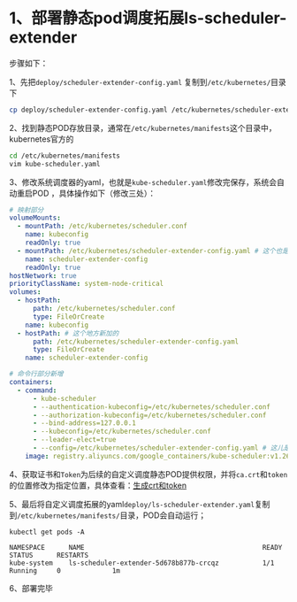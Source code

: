 # 1、部署静态pod调度拓展ls-scheduler-extender

步骤如下：

1、先把`deploy/scheduler-extender-config.yaml` 复制到`/etc/kubernetes/`目录下

```bash
cp deploy/scheduler-extender-config.yaml /etc/kubernetes/scheduler-extender-config.yaml
```

2、找到静态POD存放目录，通常在`/etc/kubernetes/manifests`这个目录中，kubernetes官方的

```bash
cd /etc/kubernetes/manifests
vim kube-scheduler.yaml
```

3、修改系统调度器的yaml，也就是`kube-scheduler.yaml`修改完保存，系统会自动重启POD ，具体操作如下（修改三处）：

```yaml
# 映射部分
volumeMounts:
  - mountPath: /etc/kubernetes/scheduler.conf
    name: kubeconfig
    readOnly: true
  - mountPath: /etc/kubernetes/scheduler-extender-config.yaml # 这个也是新加的
    name: scheduler-extender-config
    readOnly: true
hostNetwork: true
priorityClassName: system-node-critical
volumes:
  - hostPath:
      path: /etc/kubernetes/scheduler.conf
      type: FileOrCreate
    name: kubeconfig
  - hostPath: # 这个地方新加的
      path: /etc/kubernetes/scheduler-extender-config.yaml
      type: FileOrCreate
    name: scheduler-extender-config

# 命令行部分新增
containers:
  - command:
      - kube-scheduler
      - --authentication-kubeconfig=/etc/kubernetes/scheduler.conf
      - --authorization-kubeconfig=/etc/kubernetes/scheduler.conf
      - --bind-address=127.0.0.1
      - --kubeconfig=/etc/kubernetes/scheduler.conf
      - --leader-elect=true
      - --config=/etc/kubernetes/scheduler-extender-config.yaml # 这儿是新增的
    image: registry.aliyuncs.com/google_containers/kube-scheduler:v1.26.0
```

4、获取证书和`Token`为后续的自定义调度静态POD提供权限，并将`ca.crt`和`token`
的位置修改为指定位置，具体查看：[生成crt和token](生成crt和token.md)

5、最后将自定义调度拓展的yaml`deploy/ls-scheduler-extender.yaml`复制到`/etc/kubernetes/manifests/`目录，POD会自动运行；

```shell
kubectl get pods -A

NAMESPACE      NAME                                             READY   STATUS      RESTARTS  
kube-system    ls-scheduler-extender-5d678b877b-crcqz           1/1     Running     0             1m
```

6、部署完毕
